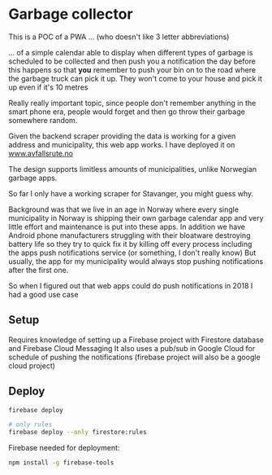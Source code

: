 # Garbage collector

This is a POC of a PWA ... (who doesn't like 3 letter abbreviations)

... of a simple calendar able to display when different types of garbage is scheduled to be collected and then push you a notification the day before this happens so that **you** remember to push your bin on to the road where the garbage truck can pick it up. They won't come to your house and pick it up even if it's 10 metres

Really really important topic, since people don't remember anything in the smart phone era, people would forget and then go throw their garbage somewhere random.

Given the backend scraper providing the data is working for a given address and municipality, this web app works. I have deployed it on www.avfallsrute.no

The design supports limitless amounts of municipalities, unlike Norwegian garbage apps.

So far I only have a working scraper for Stavanger, you might guess why.

Background was that we live in an age in Norway where every single municipality in Norway is shipping their own garbage calendar app and very little effort and maintenance is put into these apps. In addition we have Android phone manufacturers struggling with their bloatware destroying battery life so they try to quick fix it by killing off every process including the apps push notifications service (or something, I don't really know)
But usually, the app for my municipality would always stop pushing notifications after the first one.

So when I figured out that web apps could do push notifications in 2018 I had a good use case

## Setup

Requires knowledge of setting up a Firebase project with Firestore database and Firebase Cloud Messaging
It also uses a pub/sub in Google Cloud for schedule of pushing the notifications (firebase project will also be a google cloud project)
## Deploy

```sh
firebase deploy

# only rules
firebase deploy --only firestore:rules
```

Firebase needed for deployment:

```sh
npm install -g firebase-tools
```
